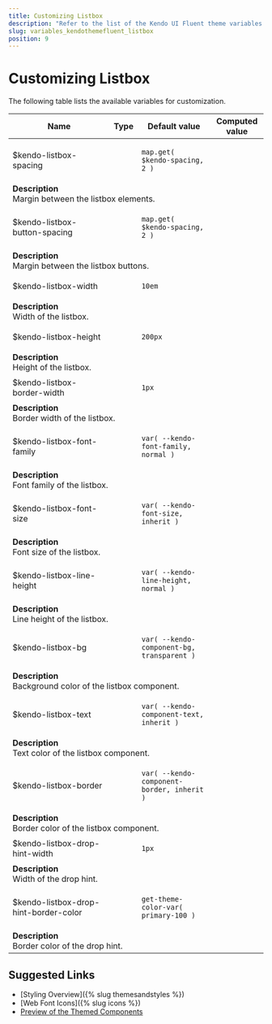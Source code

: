 ```yaml
---
title: Customizing Listbox
description: "Refer to the list of the Kendo UI Fluent theme variables available for customization."
slug: variables_kendothemefluent_listbox
position: 9
---
```


# Customizing Listbox

The following table lists the available variables for customization.

<table class="theme-variables">
    <colgroup>
    <col style="width: 200px; white-space:nowrap;" />
    <col />
    <col />
    <col />
</colgroup>
<thead>
    <tr>
        <th>Name</th>
        <th>Type</th>
        <th>Default value</th>
        <th>Computed value</th>
    </tr>
</thead>
<tbody>
        <tr>
    <td>$kendo-listbox-spacing</td>
    <td></td>
<td>

`map.get( $kendo-spacing, 2 )`

</td>
<td>



</td>
</tr>
<tr>
    <td colspan="4" class="theme-variables-description-container"><div><b>Description</b><div class="theme-variables-description">Margin between the listbox elements.</div></div>
    </td>
</tr>
<tr>
    <td>$kendo-listbox-button-spacing</td>
    <td></td>
<td>

`map.get( $kendo-spacing, 2 )`

</td>
<td>



</td>
</tr>
<tr>
    <td colspan="4" class="theme-variables-description-container"><div><b>Description</b><div class="theme-variables-description">Margin between the listbox buttons.</div></div>
    </td>
</tr>
<tr>
    <td>$kendo-listbox-width</td>
    <td></td>
<td>

`10em`

</td>
<td>



</td>
</tr>
<tr>
    <td colspan="4" class="theme-variables-description-container"><div><b>Description</b><div class="theme-variables-description">Width of the listbox.</div></div>
    </td>
</tr>
<tr>
    <td>$kendo-listbox-height</td>
    <td></td>
<td>

`200px`

</td>
<td>



</td>
</tr>
<tr>
    <td colspan="4" class="theme-variables-description-container"><div><b>Description</b><div class="theme-variables-description">Height of the listbox.</div></div>
    </td>
</tr>
<tr>
    <td>$kendo-listbox-border-width</td>
    <td></td>
<td>

`1px`

</td>
<td>



</td>
</tr>
<tr>
    <td colspan="4" class="theme-variables-description-container"><div><b>Description</b><div class="theme-variables-description">Border width of the listbox.</div></div>
    </td>
</tr>
<tr>
    <td>$kendo-listbox-font-family</td>
    <td></td>
<td>

`var( --kendo-font-family, normal )`

</td>
<td>



</td>
</tr>
<tr>
    <td colspan="4" class="theme-variables-description-container"><div><b>Description</b><div class="theme-variables-description">Font family of the listbox.</div></div>
    </td>
</tr>
<tr>
    <td>$kendo-listbox-font-size</td>
    <td></td>
<td>

`var( --kendo-font-size, inherit )`

</td>
<td>



</td>
</tr>
<tr>
    <td colspan="4" class="theme-variables-description-container"><div><b>Description</b><div class="theme-variables-description">Font size of the listbox.</div></div>
    </td>
</tr>
<tr>
    <td>$kendo-listbox-line-height</td>
    <td></td>
<td>

`var( --kendo-line-height, normal )`

</td>
<td>



</td>
</tr>
<tr>
    <td colspan="4" class="theme-variables-description-container"><div><b>Description</b><div class="theme-variables-description">Line height of the listbox.</div></div>
    </td>
</tr>
<tr>
    <td>$kendo-listbox-bg</td>
    <td></td>
<td>

`var( --kendo-component-bg, transparent )`

</td>
<td>



</td>
</tr>
<tr>
    <td colspan="4" class="theme-variables-description-container"><div><b>Description</b><div class="theme-variables-description">Background color of the listbox component.</div></div>
    </td>
</tr>
<tr>
    <td>$kendo-listbox-text</td>
    <td></td>
<td>

`var( --kendo-component-text, inherit )`

</td>
<td>



</td>
</tr>
<tr>
    <td colspan="4" class="theme-variables-description-container"><div><b>Description</b><div class="theme-variables-description">Text color of the listbox component.</div></div>
    </td>
</tr>
<tr>
    <td>$kendo-listbox-border</td>
    <td></td>
<td>

`var( --kendo-component-border, inherit )`

</td>
<td>



</td>
</tr>
<tr>
    <td colspan="4" class="theme-variables-description-container"><div><b>Description</b><div class="theme-variables-description">Border color of the listbox component.</div></div>
    </td>
</tr>
<tr>
    <td>$kendo-listbox-drop-hint-width</td>
    <td></td>
<td>

`1px`

</td>
<td>



</td>
</tr>
<tr>
    <td colspan="4" class="theme-variables-description-container"><div><b>Description</b><div class="theme-variables-description">Width of the drop hint.</div></div>
    </td>
</tr>
<tr>
    <td>$kendo-listbox-drop-hint-border-color</td>
    <td></td>
<td>

`get-theme-color-var( primary-100 )`

</td>
<td>



</td>
</tr>
<tr>
    <td colspan="4" class="theme-variables-description-container"><div><b>Description</b><div class="theme-variables-description">Border color of the drop hint.</div></div>
    </td>
</tr>
</tbody>
</table>

## Suggested Links

* [Styling Overview]({% slug themesandstyles %})
* [Web Font Icons]({% slug icons %})
* [Preview of the Themed Components](../)

